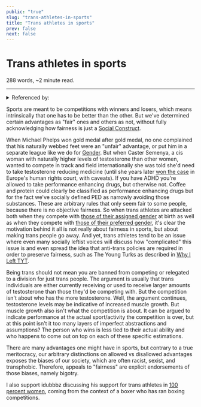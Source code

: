 ```yaml
---
public: "true"
slug: "trans-athletes-in-sports"
title: "Trans athletes in sports"
prev: false
next: false
---
```

<script setup>
import { data } from '../../git.data.ts';
import { useData } from 'vitepress';
const pageData = useData();
</script>
<h1 class="p-name">Trans athletes in sports</h1>
<p>288 words, ~2 minute read. <span v-html="data[`site/${pageData.page.value.relativePath}`]" /></p>
<hr/>

<details><summary>Referenced by:</summary><a href="/garden/everything-is-political/index.md">Everything is Political</a></details>

Sports are meant to be competitions with winners and losers, which means intrinsically that one has to be better than the other. But we've determined certain advantages as "fair" ones and others as not, without fully acknowledging how fairness is just a [Social Construct](/garden/social-constructs/index.md).

When Michael Phelps won gold medal after gold medal, no one complained that his naturally webbed feet were an "unfair" advantage, or put him in a separate league like we do for [Gender](/garden/gender/index.md). But when Caster Semenya, a cis woman with naturally higher levels of testosterone than other women, wanted to compete in track and field internationally she was told she'd need to take testosterone reducing medicine (until she years later [won the case](https://apnews.com/article/caster-semenya-sex-eligbility-court-ruling-0ad6f46e1357659f8cc315dde7b01faf) in Europe's human rights court, with caveats). If you have ADHD you're allowed to take performance enhancing drugs, but otherwise not. Coffee and protein could clearly be classified as performance enhancing drugs but for the fact we've socially defined PED as narrowly avoiding those substances. These are arbitrary rules that only seem fair to some people, because there is no objective fairness. So when trans athletes are attacked both when they compete with [those of their assigned gender](https://www.advocate.com/election/texas-gop-colin-allred-transgender) at birth as well as when they compete with [those of their preferred gender](https://www.texastribune.org/2021/01/30/texas-republicans-transgender-students-sports/), it's clear the motivation behind it all is not really about fairness in sports, but about making trans people go away. And yet, trans athletes tend to be an issue where even many socially leftist voices will discuss how "complicated" this issue is and even spread the idea that anti-trans policies are required in order to preserve fairness, such as The Young Turks as described in [Why I Left TYT](https://www.youtube.com/watch?v=_6DiIQWb0DE).

Being trans should not mean you are banned from competing or relegated to a division for just trans people. The argument is usually that trans individuals are either currently receiving or used to receive larger amounts of testosterone than those they'd be competing with. But the competition isn't about who has the more testosterone. Well, the argument continues, testosterone levels may be indicative of increased muscle growth. But muscle growth also isn't what the competition is about. It can be argued to indicate performance at the actual sport/activity the competition is over, but at this point isn't it too many layers of imperfect abstractions and assumptions? The person who wins is less tied to their actual ability and who happens to come out on top on each of these specific estimations.

There are many advantages one might have in sports, but contrary to a true meritocracy, our arbitrary distinctions on allowed vs disallowed advantages exposes the biases of our society, which are often racist, sexist, and transphobic. Therefore, appeals to "fairness" are explicit endorsements of those biases, namely bigotry.

I also support idubbbz discussing his support for trans athletes in [100 percent women](https://youtu.be/qfUsuQ8rfu4), coming from the context of a boxer who has ran boxing competitions.